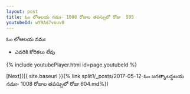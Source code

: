 ```yaml
---
layout: post
title: ఓం లోఆలయ నమః- 1008 రోజుల తపస్సులో రోజు  595
youtubeId: wY9Ad7vuuv0
---
```

 
 
 ఓం లోఆలయ నమః  
 
 -  ఎవరికి కోరికలు లేవు 
 
  
 
  
 
 
 
 
 
 


{% include youtubePlayer.html id=page.youtubeId %}
 
[Next]({{ site.baseurl }}{% link  split1/_posts/2017-05-12-ఓం జగత్కాలస్ధలయ నమః- 1008 రోజుల తపస్సులో రోజు  604.md%})
 
